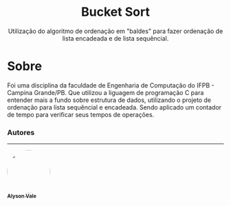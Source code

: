 <h1 align="center">Bucket Sort</h1>
<p align="center">Utilização do algoritmo de ordenação em "baldes" para fazer ordenação de lista encadeada e de lista sequêncial.</p>


# Sobre
Foi uma disciplina da faculdade de Engenharia de Computação do IFPB - Campina Grande/PB. Que utilizou a liguagem de programação C para entender mais a fundo sobre estrutura de dados, utilizando o projeto de ordenação para lista sequêncial e encadeada. Sendo aplicado um contador de tempo para verificar seus tempos de operações.

### Autores
---
<a href="https://github.com/alysonvale"> 
 <img style="border-radius: 50%;" src="https://avatars.githubusercontent.com/u/47997158?v=4" width="100px;" alt=""/>
 <br />
 <sub><b>Alyson Vale</b></a>


